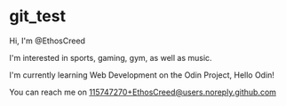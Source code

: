 # git_test
Hi, I'm @EthosCreed

I'm interested in sports, gaming, gym, as well as music.

I'm currently learning Web Development on the Odin Project, Hello Odin!

You can reach me on 115747270+EthosCreed@users.noreply.github.com